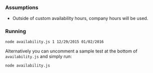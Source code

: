 ### Assumptions
* Outside of custom availability hours, company hours will be used.

### Running

```shell
node availability.js 1 12/29/2015 01/02/2016
```

Alternatively you can uncomment a sample test at the bottom of `availability.js` and simply run:

```shell
node availability.js
```

